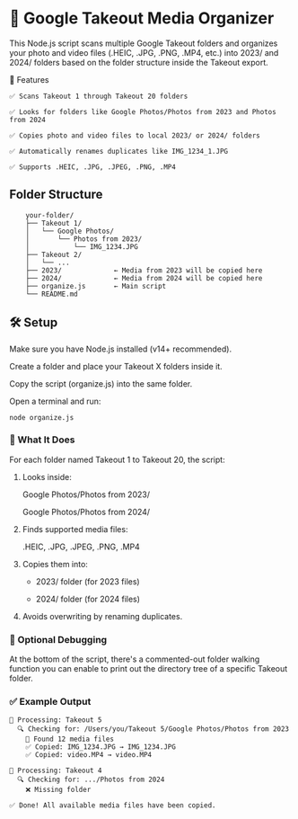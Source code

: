 # 📂 Google Takeout Media Organizer

This Node.js script scans multiple Google Takeout folders and organizes your photo and video files (.HEIC, .JPG, .PNG, .MP4, etc.) into 2023/ and 2024/ folders based on the folder structure inside the Takeout export.

📌 Features

    ✅ Scans Takeout 1 through Takeout 20 folders

    ✅ Looks for folders like Google Photos/Photos from 2023 and Photos from 2024

    ✅ Copies photo and video files to local 2023/ or 2024/ folders

    ✅ Automatically renames duplicates like IMG_1234_1.JPG

    ✅ Supports .HEIC, .JPG, .JPEG, .PNG, .MP4

## Folder Structure

        your-folder/
        ├── Takeout 1/
        │   └── Google Photos/
        │       └── Photos from 2023/
        │           └── IMG_1234.JPG
        ├── Takeout 2/
        │   └── ...
        ├── 2023/             ← Media from 2023 will be copied here
        ├── 2024/             ← Media from 2024 will be copied here
        ├── organize.js       ← Main script
        └── README.md
  
## 🛠 Setup

Make sure you have Node.js installed (v14+ recommended).

Create a folder and place your Takeout X folders inside it.

Copy the script (organize.js) into the same folder.

Open a terminal and run:

    node organize.js

### 📜 What It Does

For each folder named Takeout 1 to Takeout 20, the script:

1. Looks inside:

    Google Photos/Photos from 2023/

    Google Photos/Photos from 2024/

2. Finds supported media files:

    .HEIC, .JPG, .JPEG, .PNG, .MP4

3. Copies them into:

    - 2023/ folder (for 2023 files)

    - 2024/ folder (for 2024 files)

4. Avoids overwriting by renaming duplicates.

### 🧪 Optional Debugging

At the bottom of the script, there's a commented-out folder walking function you can enable to print out the directory tree of a specific Takeout folder.

### ✅ Example Output

    📂 Processing: Takeout 5
      🔍 Checking for: /Users/you/Takeout 5/Google Photos/Photos from 2023
        📸 Found 12 media files
        ✅ Copied: IMG_1234.JPG → IMG_1234.JPG
        ✅ Copied: video.MP4 → video.MP4

    📂 Processing: Takeout 4
      🔍 Checking for: .../Photos from 2024
        ❌ Missing folder

    ✅ Done! All available media files have been copied.
